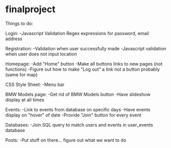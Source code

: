 # finalproject

Things to do:

Login:
-Javascript Validation Regex expressions for password, email address

Registration:
-Validation when user successfully made
-Javascript validation when user does not input location

Homepage:
-Add "Home" button
-Make all buttons links to new pages (not functions)
-Figure out how to make "Log out" a link not a button probably (same for map)

CSS Style Sheet:
-Menu bar

BMW Models page:
-Get rid of BMW Models button
-Have slideshow display at all times

Events: 
-Link to events from database on specific days
-Have events display on "hover" of date
-Provide "Join" button for every event 

Databases:
-Join SQL query to match users and events in user_events database

Posts:
-Put stuff on there... figure out what we want to do



